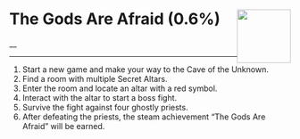 # The Gods Are Afraid (0.6%) <img style="float: right;" src="https://cdn.cloudflare.steamstatic.com/steamcommunity/public/images/apps/881100/08794789c5e8c3f1f85e3993fb36a4b49ac29b91.jpg" width="96" height="96">

__

---

1. Start a new game and make your way to the Cave of the Unknown.
2. Find a room with multiple Secret Altars.
3. Enter the room and locate an altar with a red symbol.
4. Interact with the altar to start a boss fight.
5. Survive the fight against four ghostly priests.
6. After defeating the priests, the steam achievement “The Gods Are Afraid” will be earned.